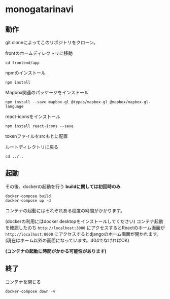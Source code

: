 # monogatarinavi

## 動作
git cloneによってこのリポジトリをクローン。

frontのホームディレクトリに移動
```
cd frontend/app
```

npmのインストール
```
npm install
```

Mapbox関連のパッケージをインストール
```
npm install --save mapbox-gl @types/mapbox-gl @mapbox/mapbox-gl-language
```

react-iconsをインストール
```
npm install react-icons --save
```

tokenファイルをsrcもとに配置

ルートディレクトリに戻る
```
cd ../..
```

## 起動

その後、dockerの起動を行う
**buildに関しては初回時のみ**
```
docker-compose build
docker-compose up -d
```
コンテナの起動にはそれぞれある程度の時間がかかります。

(dockerの利用にはdocker desktopをインストールしてください)
コンテナ起動を確認したのち
`http://localhost:3000`
にアクセスするとReactのホーム画面が
`http://localhost:8000`
にアクセスするとdjangoのホーム画面が開かれます。(現在はホーム以外の画面になっています。404でなければOK)

**(コンテナの起動に時間がかかる可能性があります)**

## 終了
コンテナを閉じる
```
docker-compose down -v
```
